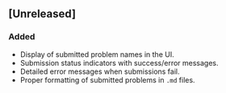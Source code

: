 ## [Unreleased]

### Added

- Display of submitted problem names in the UI.
- Submission status indicators with success/error messages.
- Detailed error messages when submissions fail.
- Proper formatting of submitted problems in `.md` files.
